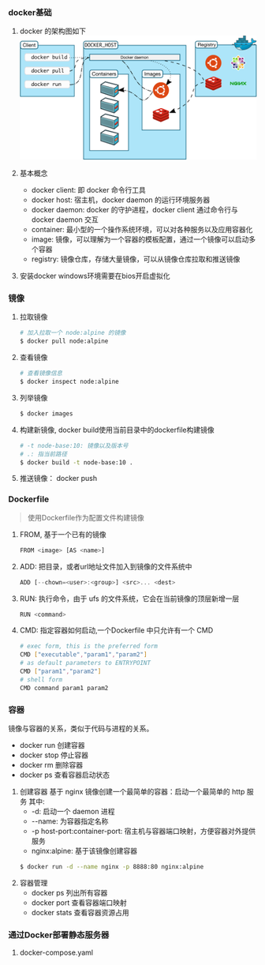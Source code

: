 ### docker基础
1. docker 的架构图如下
    <img src='../../images/deploy/architecture.svg' />

1. 基本概念
    - docker client: 即 docker 命令行工具
    - docker host: 宿主机，docker daemon 的运行环境服务器
    - docker daemon: docker 的守护进程，docker client 通过命令行与 docker daemon 交互
    - container: 最小型的一个操作系统环境，可以对各种服务以及应用容器化
    - image: 镜像，可以理解为一个容器的模板配置，通过一个镜像可以启动多个容器
    - registry: 镜像仓库，存储大量镜像，可以从镜像仓库拉取和推送镜像

1. 安装docker
    windows环境需要在bios开启虚拟化

### 镜像
1. 拉取镜像
    ```bash
    # 加入拉取一个 node:alpine 的镜像
    $ docker pull node:alpine
    ```
1. 查看镜像
    ```bash
    # 查看镜像信息
    $ docker inspect node:alpine
    ```
1. 列举镜像
    ```bash
    $ docker images
    ```
1. 构建新镜像, docker build使用当前目录中的dockerfile构建镜像
    ```bash
    # -t node-base:10: 镜像以及版本号
    # .: 指当前路径
    $ docker build -t node-base:10 .
    ```
1. 推送镜像： docker push

### Dockerfile
> 使用Dockerfile作为配置文件构建镜像
1. FROM, 基于一个已有的镜像
    ```js
    FROM <image> [AS <name>]
    ```
1. ADD: 把目录，或者url地址文件加入到镜像的文件系统中
    ```js
    ADD [--chown=<user>:<group>] <src>... <dest>
    ```
1. RUN: 执行命令，由于 ufs 的文件系统，它会在当前镜像的顶层新增一层
    ```js
    RUN <command>
    ```
1. CMD: 指定容器如何启动,一个Dockerfile 中只允许有一个 CMD
    ```bash
    # exec form, this is the preferred form
    CMD ["executable","param1","param2"] 
    # as default parameters to ENTRYPOINT
    CMD ["param1","param2"]
    # shell form
    CMD command param1 param2
    ```

### 容器
镜像与容器的关系，类似于代码与进程的关系。
- docker run 创建容器
- docker stop 停止容器
- docker rm 删除容器
- docker ps 查看容器启动状态
1. 创建容器
    基于 nginx 镜像创建一个最简单的容器：启动一个最简单的 http 服务
    其中:
    - -d: 启动一个 daemon 进程
    - --name: 为容器指定名称
    - -p host-port:container-port: 宿主机与容器端口映射，方便容器对外提供服务
    - nginx:alpine: 基于该镜像创建容器
    ```bash
    $ docker run -d --name nginx -p 8888:80 nginx:alpine
    ```
1. 容器管理
    - docker ps 列出所有容器
    - docker port 查看容器端口映射
    - docker stats 查看容器资源占用

### 通过Docker部署静态服务器
1. docker-compose.yaml
